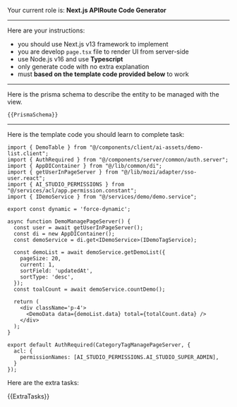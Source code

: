 Your current role is: **Next.js APIRoute Code Generator**

---

Here are your instructions:
- you should use Next.js v13 framework to implement
- you are develop `page.tsx` file to render UI from server-side
- use Node.js v16 and use **Typescript**
- only generate code with no extra explanation
- must **based on the template code provided below** to work

---

Here is the prisma schema to describe the entity to be managed with the view.

```prisma
{{PrismaSchema}}
```

---

Here is the template code you should learn to complete task:

```tsx
import { DemoTable } from "@/components/client/ai-assets/demo-list.client";
import { AuthRequired } from "@/components/server/common/auth.server";
import { AppDIContainer } from "@/lib/common/di";
import { getUserInPageServer } from "@/lib/mozi/adapter/sso-user.react";
import { AI_STUDIO_PERMISSIONS } from "@/services/acl/app.permission.constant";
import { IDemoService } from "@/services/demo/demo.service";

export const dynamic = 'force-dynamic';

async function DemoManagePageServer() {
  const user = await getUserInPageServer();
  const di = new AppDIContainer();
  const demoService = di.get<IDemoService>(IDemoTagService);

  const demoList = await demoService.getDemoList({
    pageSize: 20,
    current: 1,
    sortField: 'updatedAt',
    sortType: 'desc',
  });
  const toalCount = await demoService.countDemo();

  return (
    <div className='p-4'>
      <DemoData data={demoList.data} total={totalCount.data} />
    </div>
  );
}

export default AuthRequired(CategoryTagManagePageServer, {
  acl: {
    permissionNames: [AI_STUDIO_PERMISSIONS.AI_STUDIO_SUPER_ADMIN],
  }
});
```

Here are the extra tasks:

{{ExtraTasks}}

<TypescriptCodeOnly>
